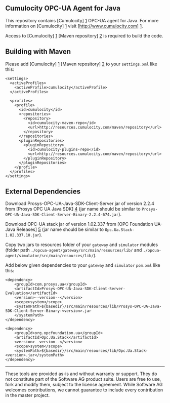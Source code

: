 Cumulocity OPC-UA Agent for Java
---------------

This repository contains [Cumulocity] [1] OPC-UA agent for Java. For more information on [Cumulocity] [1] visit [http://www.cumulocity.com] [1].

Access to [Cumulocity] [1] [Maven repository] [2] is required to build the code.


Building with Maven
---------------

Please add [Cumulocity] [1] [Maven repository] [2] to your `settings.xml` like this:

    <settings>
      <activeProfiles>
        <activeProfile>cumulocity</activeProfile>
      </activeProfiles>

      <profiles>
        <profile>
          <id>cumulocity</id>
          <repositories>
            <repository>
              <id>cumulocity-maven-repo</id>
              <url>http://resources.cumulocity.com/maven/repository</url>
            </repository>
          </repositories>
          <pluginRepositories>
            <pluginRepository>
              <id>cumulocity-plugins-repo</id>
              <url>http://resources.cumulocity.com/maven/repository</url>
            </pluginRepository>
          </pluginRepositories>
        </profile>
      </profiles>
    </settings>

External Dependencies
---------------
Download Prosys-OPC-UA-Java-SDK-Client-Server jar of version 2.2.4 from [Prosys OPC UA Java SDK] [4] (jar name should be similar to `Prosys-OPC-UA-Java-SDK-Client-Server-Binary-2.2.4-674.jar`).

Download OPC-UA stack jar of version 1.02.337 from [OPC Foundation UA-Java Releases] [5] (jar name should be similar to `Opc.Ua.Stack-1.02.337.10.jar`).

Copy two jars to resources folder of your `gateway` and `simulator` modules (folder path `./opcua-agent/gateway/src/main/resources/lib/` and `./opcua-agent/simulator/src/main/resources/lib/`).

Add below given dependencies to your `gateway` and `simulator` `pom.xml` like this:
    
    <dependency>
        <groupId>com.prosys.ua</groupId>
        <artifactId>Prosys-OPC-UA-Java-SDK-Client-Server-Evaluation</artifactId>
        <version>--version--</version>
        <scope>system</scope>
        <systemPath>${basedir}/src/main/resources/lib/Prosys-OPC-UA-Java-SDK-Client-Server-Binary-<version>.jar
        </systemPath>
    </dependency>

    <dependency>
        <groupId>org.opcfoundation.ua</groupId>
        <artifactId>Opc.Ua.Stack</artifactId>
        <version>--version--</version>
        <scope>system</scope>
        <systemPath>${basedir}/src/main/resources/lib/Opc.Ua.Stack-<version>.jar</systemPath>
    </dependency>
         

  [1]: http://www.cumulocity.com
  [2]: http://maven.apache.org/
  [3]: https://www.cumulocity.com/guides
  [4]: https://www.prosysopc.com/products/opc-ua-java-sdk/
  [5]: https://github.com/OPCFoundation/UA-Java/releases/

------------------------------

These tools are provided as-is and without warranty or support. They do not constitute part of the Software AG product suite. Users are free to use, fork and modify them, subject to the license agreement. While Software AG welcomes contributions, we cannot guarantee to include every contribution in the master project.
